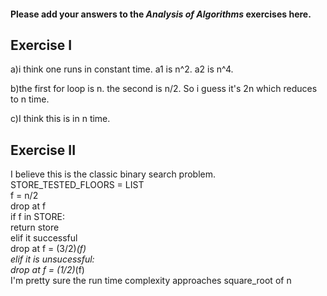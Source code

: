 #### Please add your answers to the ***Analysis of  Algorithms*** exercises here.

## Exercise I

a)i think one runs in constant time. a1 is n^2. a2 is n^4.


b)the first for loop is n. the second is n/2. So i guess it's 2n which reduces to n time.


c)I think this is in n time.

## Exercise II

I believe this is the classic binary search problem.   
    STORE_TESTED_FLOORS = LIST  
    f = n/2  
    drop at f   
        if f in STORE:  
        return store  
        elif it successful  
            drop at f = (3/2)*(f)  
        elif it is unsucessful:  
            drop at f = (1/2)*(f)  
 I'm pretty sure the run time complexity approaches square_root of n  
        
